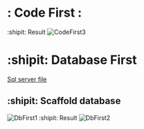 # : Code First :
:shipit: Result
![CodeFirst3](https://github.com/Apolos666/CodeFirstAndDbFirst/assets/65549968/d63cc94e-4fa1-4539-a23c-a95ea4a01702)
# :shipit: Database First
[Sql server file](SQLQueryDatabaseFirst.sql)
## :shipit: Scaffold database
![DbFirst1](https://github.com/Apolos666/CodeFirstAndDbFirst/assets/65549968/5c0ff31a-438f-46ba-bf22-2ba75e399f6e)
:shipit: Result
![DbFirst2](https://github.com/Apolos666/CodeFirstAndDbFirst/assets/65549968/e2525142-92e2-42f3-b2f9-4de71c3a2c7c)
